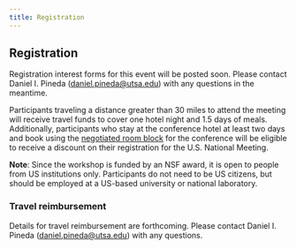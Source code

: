 ```yaml
---
title: Registration
---
```


## Registration

Registration interest forms for this event will be posted soon. Please contact Daniel I. Pineda (<daniel.pineda@utsa.edu>) with any questions in the meantime. 

Participants traveling a distance greater than 30 miles to attend the meeting will receive travel funds to cover one hotel night and 1.5 days of meals. 
Additionally, participants who stay at the conference hotel at least two days and book using the [negotiated room block](https://book.passkey.com/event/50805700/owner/251/home) for the conference will be eligible to receive a discount on their registration for the U.S. National Meeting. 

**Note**: Since the workshop is funded by an NSF award, it is open to people from US institutions only.
Participants do not need to be US citizens, but should be employed at a US-based university
or national laboratory.

### Travel reimbursement

Details for travel reimbursement are forthcoming. Please contact Daniel I. Pineda (<daniel.pineda@utsa.edu>) with any questions. 
